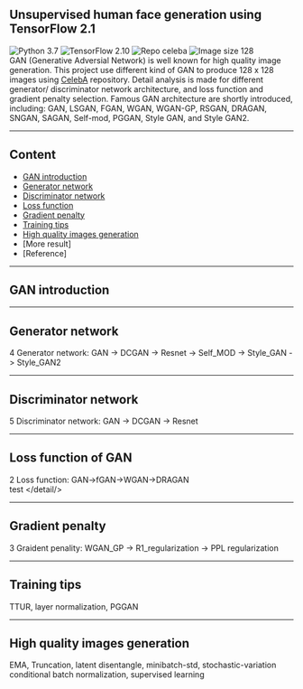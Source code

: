 ## Unsupervised human face generation using TensorFlow 2.1  
![Python 3.7](https://img.shields.io/badge/python-3.7-green.svg?style=plastic)
![TensorFlow 2.10](https://img.shields.io/badge/tensorflow-2.10-green.svg?style=plastic)
![Repo celeba](https://img.shields.io/badge/Repository-CelebA-green.svg?style=plastic)
![Image size 128](https://img.shields.io/badge/Image_size-128x128-green.svg?style=plastic)  
GAN (Generative Adversial Network) is well known for high quality image generation. This project use different kind of GAN to produce 128 x 128 images using [CelebA](https://github.com/RyanWu2233/SAGAN_CelebA/tree/master/CelebA) repository. Detail analysis is made for different generator/ discriminator network architecture, and loss function and gradient penalty selection. Famous GAN architecture are shortly introduced, including: GAN, LSGAN, FGAN, WGAN, WGAN-GP, RSGAN, DRAGAN, SNGAN, SAGAN, Self-mod, PGGAN, Style GAN, and Style GAN2.  

----  
## Content
* [GAN introduction](https://github.com/RyanWu2233/SAGAN_CelebA/blob/master/README.md#gan-introduction)  
* [Generator network](https://github.com/RyanWu2233/SAGAN_CelebA/blob/master/README.md#generator-network)  
* [Discriminator network](https://github.com/RyanWu2233/SAGAN_CelebA/blob/master/README.md#discriminator-network)   
* [Loss function](https://github.com/RyanWu2233/SAGAN_CelebA/blob/master/README.md#loss-function-of-gan)  
* [Gradient penalty](https://github.com/RyanWu2233/SAGAN_CelebA/blob/master/README.md#gradient-penalty)  
* [Training tips](https://github.com/RyanWu2233/SAGAN_CelebA/blob/master/README.md#training-tips)  
* [High quality images generation](https://github.com/RyanWu2233/SAGAN_CelebA/blob/master/README.md#high-quality-images-generation)   
* [More result]  
* [Reference]  

----  
## GAN introduction

----  
## Generator network  
4 Generator network: GAN -> DCGAN -> Resnet -> Self_MOD -> Style_GAN -> Style_GAN2  
 

----  
## Discriminator network  
5 Discriminator network: GAN -> DCGAN -> Resnet  

----
## Loss function of GAN  
2 Loss function: GAN->fGAN->WGAN->DRAGAN  
<detail>
 test
 </detail/>

----  
## Gradient penalty  
3 Graident penality: WGAN_GP -> R1_regularization -> PPL regularization  

----  
## Training tips  
TTUR, layer normalization, PGGAN

----  
## High quality images generation
EMA, Truncation, latent disentangle, minibatch-std, stochastic-variation
conditional batch normalization, supervised learning


